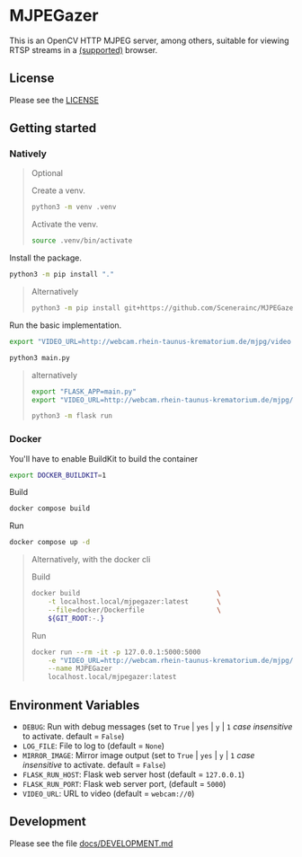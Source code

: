 # MJPEGazer

This is an OpenCV HTTP MJPEG server, among others, suitable for viewing RTSP streams in a [(supported)](https://en.wikipedia.org/wiki/Motion_JPEG#Applications) browser.

## License

Please see the [LICENSE](./LICENSE)

## Getting started

### Natively

> Optional
>
> Create a venv.
>
> ```sh
> python3 -m venv .venv
> ```
>
> Activate the venv.
>
> ```sh
> source .venv/bin/activate
> ```

Install the package.

```sh
python3 -m pip install "."
```

> Alternatively
>
> ```sh
> python3 -m pip install git+https://github.com/Scenerainc/MJPEGazer
> ```

Run the basic implementation.

```sh
export "VIDEO_URL=http://webcam.rhein-taunus-krematorium.de/mjpg/video.mjpg"

python3 main.py
```

> alternatively
>
> ```sh
> export "FLASK_APP=main.py"
> export "VIDEO_URL=http://webcam.rhein-taunus-krematorium.de/mjpg/video.mjpg"
>
> python3 -m flask run
> ```

### Docker

You'll have to enable BuildKit to build the container

```sh
export DOCKER_BUILDKIT=1
```

Build

```sh
docker compose build
```

Run

```sh
docker compose up -d
```

> Alternatively, with the docker cli
>
> Build
>
> ```sh
> docker build                                  \
>     -t localhost.local/mjpegazer:latest       \
>     --file=docker/Dockerfile                  \
>     ${GIT_ROOT:-.}
> ```
>
> Run
>
> ```sh
> docker run --rm -it -p 127.0.0.1:5000:5000                                    \
>     -e "VIDEO_URL=http://webcam.rhein-taunus-krematorium.de/mjpg/video.mjpg"  \
>     --name MJPEGazer                                                          \
>     localhost.local/mjpegazer:latest                                    
> ```

## Environment Variables

- `DEBUG`: Run with debug messages (set to `True` | `yes` | `y` | `1` *case insensitive* to activate. default = `False`)
- `LOG_FILE`: File to log to (default = `None`)
- `MIRROR_IMAGE`: Mirror image output (set to `True` | `yes` | `y` | `1` *case insensitive* to activate. default = `False`)
- `FLASK_RUN_HOST`: Flask web server host (default = `127.0.0.1`)
- `FLASK_RUN_PORT`: Flask web server port, (default = `5000`)
- `VIDEO_URL`: URL to video (default = `webcam://0`)

## Development

Please see the file [docs/DEVELOPMENT.md](docs/DEVELOPMENT.md)
